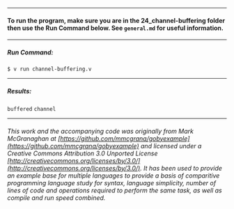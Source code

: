 ___
#### To run the program, make sure you are in the 24_channel-buffering folder then use the Run Command below. See `general.md` for useful information.
___
##### Run Command:

`$ v run channel-buffering.v`
___
##### Results:

`buffered`
`channel`
___

###### This work and the accompanying code was originally from Mark McGranaghan at [https://github.com/mmcgrana/gobyexample](https://github.com/mmcgrana/gobyexample) and licensed under a Creative Commons Attribution 3.0 Unported License [http://creativecommons.org/licenses/by/3.0/](http://creativecommons.org/licenses/by/3.0/). It has been used to provide an example base for multiple languages to provide a basis of comparitive programming language study for syntax, language simplicity, number of lines of code and operations required to perform the same task, as well as compile and run speed combined.